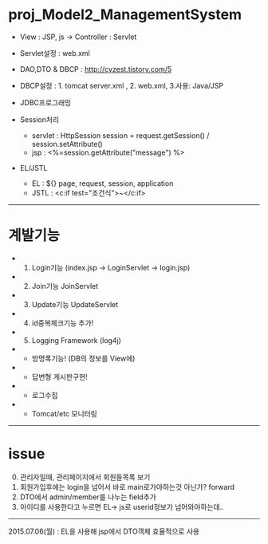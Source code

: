 # proj_Model2_ManagementSystem

- View : JSP, js -> Controller : Servlet
- Servlet설정 : web.xml 

- DAO,DTO & DBCP : http://cyzest.tistory.com/5
- DBCP설정 : 1. tomcat server.xml , 2. web.xml, 3.사용: Java/JSP
- JDBC프로그래밍 

- Session처리 
	- servlet : HttpSession session = request.getSession() / session.setAttribute()
	- jsp : <%=session.getAttribute("message") %>
	
- EL/JSTL 
	- EL : ${} page, request, session, application
	- JSTL : <c:if test="조건식">~</c:if>


-----------------------------------------------------------
# 계발기능 
- 1. Login기능 (index.jsp -> LoginServlet -> login.jsp)
- 2. Join기능  JoinServlet
- 3. Update기능 UpdateServlet 
- 4. id중복체크기능 추가!
- 5. Logging Framework (log4j)

- * 방명록기능! (DB의 정보를 View에)
- * 답변형 게시판구현!
- * 로그수집 
- * Tomcat/etc 모니터링

-----------------------------------------------------------

# issue
0. 관리자일때, 관리페이지에서 회원들목록 보기
1. 회원가입후에는 login을 넘어서 바로 main로가야하는것 아닌가? forward
2. DTO에서 admin/member를 나누는 field추가 
3. 아이디를 사용한다고 누르면 EL-> js로 userid정보가 넘어와야하는데..


------------------------------------------------------------
2015.07.06(월) :  EL을 사용해 jsp에서 DTO객체 효율적으로 사용


